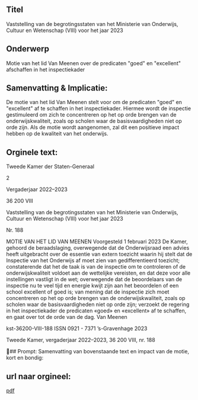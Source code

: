 ## Titel
Vaststelling van de begrotingsstaten van het Ministerie van Onderwijs, Cultuur en Wetenschap (VIII) voor het jaar 2023
## Onderwerp
Motie van het lid Van Meenen over de predicaten "goed" en "excellent" afschaffen in het inspectiekader
## Samenvatting & Implicatie:

De motie van het lid Van Meenen stelt voor om de predicaten "goed" en "excellent" af te schaffen in het inspectiekader. Hiermee wordt de inspectie gestimuleerd om zich te concentreren op het op orde brengen van de onderwijskwaliteit, zoals op scholen waar de basisvaardigheden niet op orde zijn. Als de motie wordt aangenomen, zal dit een positieve impact hebben op de kwaliteit van het onderwijs.
## Orginele text:


Tweede Kamer der Staten-Generaal

2

Vergaderjaar 2022–2023

36 200 VIII

Vaststelling van de begrotingsstaten van het
Ministerie van Onderwijs, Cultuur en
Wetenschap (VIII) voor het jaar 2023

Nr. 188

MOTIE VAN HET LID VAN MEENEN
Voorgesteld 1 februari 2023
De Kamer,
gehoord de beraadslaging,
overwegende dat de Onderwijsraad een advies heeft uitgebracht over de
essentie van extern toezicht waarin hij stelt dat de Inspectie van het
Onderwijs af moet zien van gedifferentieerd toezicht;
constaterende dat het de taak is van de inspectie om te controleren of de
onderwijskwaliteit voldoet aan de wettelijke vereisten, en dat deze voor
alle instellingen vastligt in de wet;
overwegende dat de beoordelaars van de inspectie nu te veel tijd en
energie kwijt zijn aan het beoordelen of een school excellent of goed is;
van mening dat de inspectie zich moet concentreren op het op orde
brengen van de onderwijskwaliteit, zoals op scholen waar de basisvaardigheden niet op orde zijn;
verzoekt de regering in het inspectiekader de predicaten «goed» en
«excellent» af te schaffen,
en gaat over tot de orde van de dag.
Van Meenen

kst-36200-VIII-188
ISSN 0921 - 7371
’s-Gravenhage 2023

Tweede Kamer, vergaderjaar 2022–2023, 36 200 VIII, nr. 188

## Prompt:
Samenvatting van bovenstaande text en impact van de motie, kort en bondig:

## url naar orgineel:
[pdf](https://gegevensmagazijn.tweedekamer.nl/OData/v4/2.0/Document(973a71b4-970c-4675-a467-bd3244e0965c)/resource)
